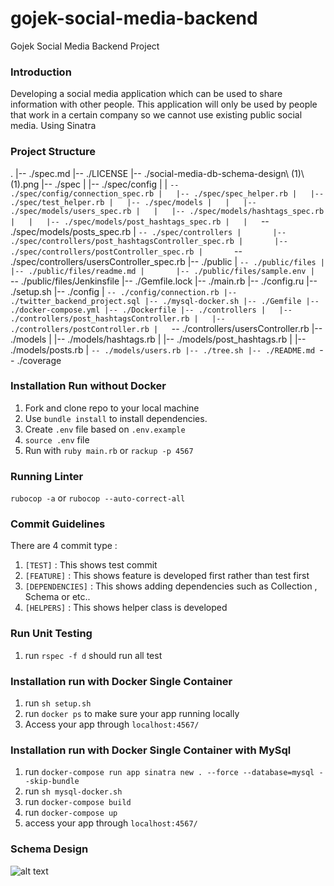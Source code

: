 # gojek-social-media-backend

Gojek Social Media Backend Project

### Introduction

Developing a social media application which can be used to share information with other people. This application will only be used by people that work in a certain company so we cannot use existing public social media. Using Sinatra

### Project Structure

.
|-- ./spec.md
|-- ./LICENSE
|-- ./social-media-db-schema-design\ (1)\ (1).png
|-- ./spec
|   |-- ./spec/config
|   |   `-- ./spec/config/connection_spec.rb
|   |-- ./spec/spec_helper.rb
|   |-- ./spec/test_helper.rb
|   |-- ./spec/models
|   |   |-- ./spec/models/users_spec.rb
|   |   |-- ./spec/models/hashtags_spec.rb
|   |   |-- ./spec/models/post_hashtags_spec.rb
|   |   `-- ./spec/models/posts_spec.rb
|   `-- ./spec/controllers
|       |-- ./spec/controllers/post_hashtagsController_spec.rb
|       |-- ./spec/controllers/postController_spec.rb
|       `-- ./spec/controllers/usersController_spec.rb
|-- ./public
|   `-- ./public/files
|       |-- ./public/files/readme.md
|       |-- ./public/files/sample.env
|       `-- ./public/files/Jenkinsfile
|-- ./Gemfile.lock
|-- ./main.rb
|-- ./config.ru
|-- ./setup.sh
|-- ./config
|   `-- ./config/connection.rb
|-- ./twitter_backend_project.sql
|-- ./mysql-docker.sh
|-- ./Gemfile
|-- ./docker-compose.yml
|-- ./Dockerfile
|-- ./controllers
|   |-- ./controllers/post_hashtagsController.rb
|   |-- ./controllers/postController.rb
|   `-- ./controllers/usersController.rb
|-- ./models
|   |-- ./models/hashtags.rb
|   |-- ./models/post_hashtags.rb
|   |-- ./models/posts.rb
|   `-- ./models/users.rb
|-- ./tree.sh
|-- ./README.md
`-- ./coverage 
### Installation Run without Docker

1. Fork and clone repo to your local machine
2. Use `bundle install` to install dependencies.
3. Create `.env` file based on `.env.example`
4. `source .env` file
5. Run with `ruby main.rb` or `rackup -p 4567`
### Running Linter

`rubocop -a` or `rubocop --auto-correct-all`

### Commit Guidelines

There are 4 commit type :

1. `[TEST]` : This shows test commit
2. `[FEATURE]` : This shows feature is developed first rather than test first
3. `[DEPENDENCIES]` : This shows adding dependencies such as Collection , Schema or etc..
4. `[HELPERS]` : This shows helper class is developed

### Run Unit Testing

1. run `rspec -f d` should run all test

### Installation run with Docker Single Container

1. run `sh setup.sh`
2. run `docker ps` to make sure your app running locally
3. Access your app through `localhost:4567/`

### Installation run with Docker Single Container with MySql

1. run `docker-compose run app sinatra new . --force --database=mysql --skip-bundle `
2. run `sh mysql-docker.sh`
3. run `docker-compose build`
4. run `docker-compose up`
5. access your app through `localhost:4567/`

### Schema Design

![alt text](https://github.com/rachfiandj07/gojek-social-media-backend/blob/main/social-media-db-schema-design%20(1)%20(1).png)